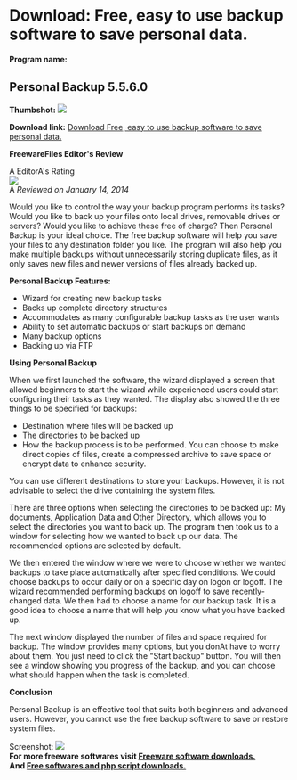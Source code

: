 # Download: Free, easy to use backup software to save personal data.

**Program name:**

## Personal Backup 5.5.6.0

  
**Thumbshot:** ![](http://www.freewarefiles.com/screenshot/personalbackup_md.jpg)   
  
**Download link:** [Download Free, easy to use backup software to save personal data.](http://freesoftwares.boysofts.com/Personal-Backup_program_77380.html)  
  


**FreewareFiles Editor's Review**  
  


A EditorA's Rating  
![](http://www.freewarefiles.com/images/rating/4.5.gif)  
A _Reviewed on January 14, 2014_   
  
Would you like to control the way your backup program performs its tasks? Would you like to back up your files onto local drives, removable drives or servers? Would you like to achieve these free of charge? Then Personal Backup is your ideal choice. The free backup software will help you save your files to any destination folder you like. The program will also help you make multiple backups without unnecessarily storing duplicate files, as it only saves new files and newer versions of files already backed up. 

**Personal Backup Features:**

  * Wizard for creating new backup tasks 
  * Backs up complete directory structures 
  * Accommodates as many configurable backup tasks as the user wants 
  * Ability to set automatic backups or start backups on demand 
  * Many backup options 
  * Backing up via FTP 

**Using Personal Backup**

When we first launched the software, the wizard displayed a screen that allowed beginners to start the wizard while experienced users could start configuring their tasks as they wanted. The display also showed the three things to be specified for backups:

  * Destination where files will be backed up 
  * The directories to be backed up 
  * How the backup process is to be performed. You can choose to make direct copies of files, create a compressed archive to save space or encrypt data to enhance security. 

You can use different destinations to store your backups. However, it is not advisable to select the drive containing the system files.

There are three options when selecting the directories to be backed up: My documents, Application Data and Other Directory, which allows you to select the directories you want to back up. The program then took us to a window for selecting how we wanted to back up our data. The recommended options are selected by default.

We then entered the window where we were to choose whether we wanted backups to take place automatically after specified conditions. We could choose backups to occur daily or on a specific day on logon or logoff. The wizard recommended performing backups on logoff to save recently-changed data. We then had to choose a name for our backup task. It is a good idea to choose a name that will help you know what you have backed up.

The next window displayed the number of files and space required for backup. The window provides many options, but you donAt have to worry about them. You just need to click the "Start backup" button. You will then see a window showing you progress of the backup, and you can choose what should happen when the task is completed.

**Conclusion**

Personal Backup is an effective tool that suits both beginners and advanced users. However, you cannot use the free backup software to save or restore system files. 

  
  
Screenshot: ![](http://www.freewarefiles.com/screenshot/personalbackup.jpg)   
**For more freeware softwares visit [Freeware software downloads.](http://freesoftwares.boysofts.com/)**   
**And [Free softwares and php script downloads.](http://www.boysofts.com/)**
